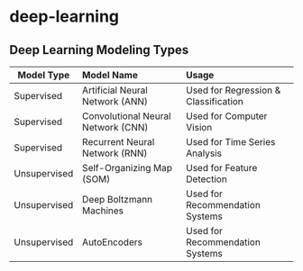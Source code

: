 # deep-learning

## Deep Learning Modeling Types

| Model Type |  Model Name |  Usage |
| ---------------------------------------- | :---  | :--- |
| Supervised | Artificial Neural Network (ANN) | Used for Regression & Classification | 
| Supervised | Convolutional Neural Network (CNN) | Used for Computer Vision |
| Supervised | Recurrent Neural Network (RNN) | Used for Time Series Analysis  | 
| Unsupervised | Self-Organizing Map (SOM) | Used for Feature Detection |
| Unsupervised | Deep Boltzmann Machines | Used for Recommendation Systems |
| Unsupervised | AutoEncoders | Used for Recommendation Systems |
